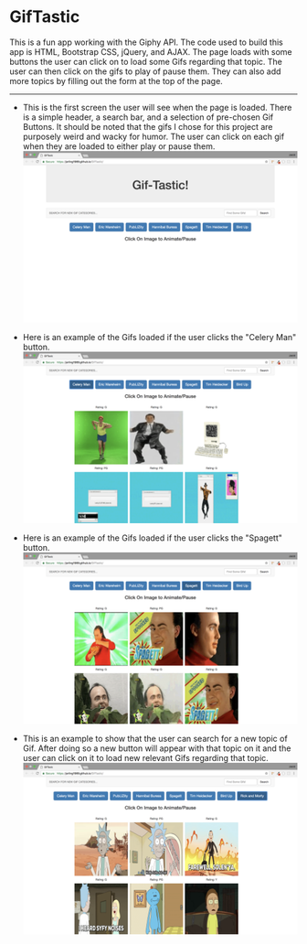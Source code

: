 # GifTastic
This is a fun app working with the Giphy API. The code used to build this app is HTML, Bootstrap CSS, jQuery, and AJAX. The page loads with some buttons the user can click on to load some Gifs regarding that topic. The user can then click on the gifs to play of pause them. They can also add more topics by filling out the form at the top of the page.

---

- This is the first screen the user will see when the page is loaded. There is a simple header, a search bar, and a selection of pre-chosen Gif Buttons. It should be noted that the gifs I chose for this project are purposely weird and wacky for humor. The user can click on each gif when they are loaded to either play or pause them.
![START SCREEN](assets/read_me/start-screen.png)

- Here is an example of the Gifs loaded if the user clicks the "Celery Man" button.
![CELERY MAN](assets/read_me/celery-man.png)

- Here is an example of the Gifs loaded if the user clicks the "Spagett" button.
![SPAGETT](assets/read_me/spagett.png)

- This is an example to show that the user can search for a new topic of Gif. After doing so a new button will appear with that topic on it and the user can click on it to load new relevant Gifs regarding that topic.
![RICK AND MORTY](assets/read_me/rick-and-morty.png)

